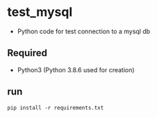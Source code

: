 # test_mysql
* Python code for test connection to a mysql db

## Required

* Python3 (Python 3.8.6 used for creation)


## run 

```
pip install -r requirements.txt 
```

<!---## based on:--->
